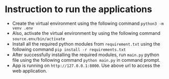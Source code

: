 # Instruction to run the applications

- Create the virtual environment using the following command `python3 -m venv .env` 
- Also, activate the virtual environment by using the following command `source.env/bin/activate`
- Install all the required python modules from `requirement.txt` using the following command `pip install -r requirements.txt`
- After successfully installing the required modules, run `main.py` python file using the following command `python main.py` in command prompt.
- App is running on `http://127.0.0.1:8000`. Use above url to access the web application.
